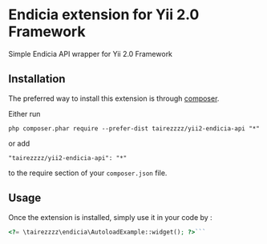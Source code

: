Endicia extension for Yii 2.0 Framework
=======================================
Simple Endicia API wrapper for Yii 2.0 Framework

Installation
------------

The preferred way to install this extension is through [composer](http://getcomposer.org/download/).

Either run

```
php composer.phar require --prefer-dist tairezzzz/yii2-endicia-api "*"
```

or add

```
"tairezzzz/yii2-endicia-api": "*"
```

to the require section of your `composer.json` file.


Usage
-----

Once the extension is installed, simply use it in your code by  :

```php
<?= \tairezzzz\endicia\AutoloadExample::widget(); ?>```